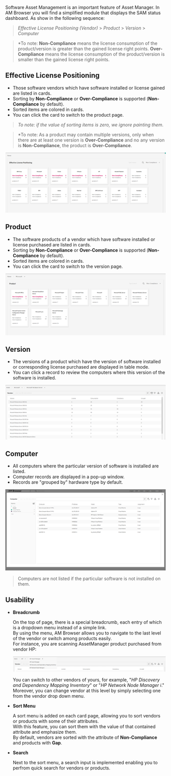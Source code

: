 
Software Asset Management is an important feature of Asset Manager.
In AM Browser you will find a simplified module that displays the SAM status dashboard. As show in the following sequence:

>  *Effective License Positioning (Vendor)* > *Product* > *Version* > *Computer*

>  *To note: **Non-Compliance** means the license consumption of the product/version is greater than the gained license right points. **Over-Compliance** means the license consumption of the product/version is smaller than the gained license right points.

## Effective License Positioning

- Those software vendors which have software installed or license gained are listed in cards.
- Sorting by **Non-Compliance** or **Over-Compliance** is supported (**Non-Compliance** by default).
- Sorted items are colored in cards.
- You can click the card to switch to the product page.

>   *To note:  if the value of sorting items is zero, we ignore painting them.*

>   *To note:  As a product may contain multiple versions, only when there are at least one version is **Over-Compliance** and no any version is **Non-Compliance**, the product is **Over-Compliance**.


![SAM screen shot](img/sam1.png)

## Product

- The software products of a vendor which have software installed or license purchased are listed in cards.
- Sorting by **Non-Compliance** or **Over-Compliance** is supported (**Non-Compliance** by default).
- Sorted items are colored in cards.
- You can click the card to switch to the version page.

![SAM screen shot](img/sam2.png)

## Version

- The versions of a product which have the version of software installed or corresponding license purchased are displayed in table mode.
- You can click a record to review the computers where this version of the software is installed.

![SAM screen shot](img/sam3.png)

## Computer

- All computers where the particular version of software is installed are listed.
- Computer records are displayed in a pop-up window.
- Records are "grouped by" hardware type by default.

![SAM screen shot](img/sam4.png)

>  Computers are not listed if the particular software is not installed on them.

## Usability

- **Breadcrumb**

  On the top of page, there is a special breadcrumb, each entry of which is a dropdown menu instead of a simple link.  
  By using the menu, AM Browser allows you to navigate to the last level of the vendor or switch among products easily.  
  For instance, you are scanning AssetManager product purchased from vendor HP:

  ![SAM screenshot - breadcrumb](img/sam5.png)

  You can switch to other vendors of yours, for example, "*HP Discovery and Dependency Mapping Inventory*" or "*HP Network Node Manager i*."  
  Moreover, you can change vendor at this level by simply selecting one from the vendor drop down menu.

- **Sort Menu**

  A sort menu is added on each card page, allowing you to sort vendors or products with some of their attributes.  
  With this feature, you can sort them with the value of that contained attribute and emphasize them.  
  By default, vendors are sorted with the attribute of **Non-Compliance** and products with **Gap**.

- **Search**

  Next to the sort menu, a search input is implemented enabling you to perfrom quick search for vendors or products.
